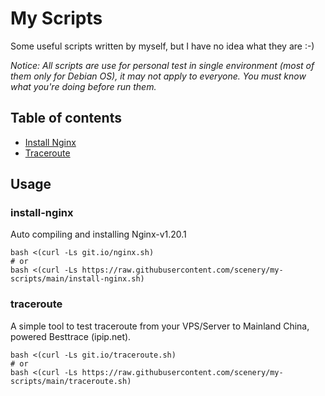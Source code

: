 # My Scripts

Some useful scripts written by myself, but I have no idea what they are :-)

_Notice: All scripts are use for personal test in single environment (most of them only for Debian OS), it may not apply to everyone. You must know what you're doing before run them._

## Table of contents

* [Install Nginx](#install-nginx)
* [Traceroute](#traceroute)

## Usage

### install-nginx

Auto compiling and installing Nginx-v1.20.1
```
bash <(curl -Ls git.io/nginx.sh)
# or
bash <(curl -Ls https://raw.githubusercontent.com/scenery/my-scripts/main/install-nginx.sh)
```

### traceroute

A simple tool to test traceroute from your VPS/Server to Mainland China, powered Besttrace (ipip.net).
```
bash <(curl -Ls git.io/traceroute.sh)
# or
bash <(curl -Ls https://raw.githubusercontent.com/scenery/my-scripts/main/traceroute.sh)
```


